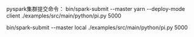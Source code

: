 
pyspark集群提交命令：
bin/spark-submit --master yarn --deploy-mode client ./examples/src/main/python/pi.py 5000

bin/spark-submit --master local  ./examples/src/main/python/pi.py 5000